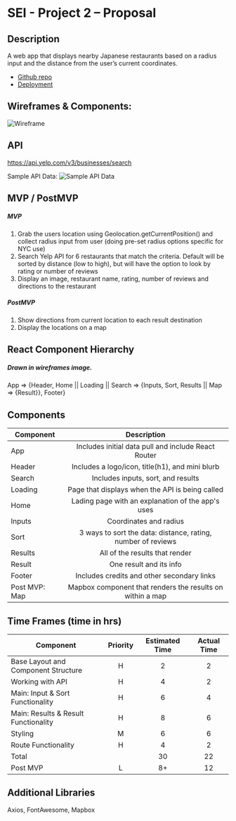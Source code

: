 # SEI - Project 2 – Proposal

## Description

A web app that displays nearby Japanese restaurants based on a radius input and the distance from the user’s current coordinates.

- [Github repo](https://github.com/jadizzedin/sei-project2)
- [Deployment](https://nearbyjapanese.surge.sh)

## Wireframes & Components:
![Wireframe](https://res.cloudinary.com/jadscloudinary/image/upload/v1566577886/sei-project2-wireframe_mxbo2f.jpg)

## API

https://api.yelp.com/v3/businesses/search

Sample API Data:
![Sample API Data](https://res.cloudinary.com/jadscloudinary/image/upload/v1566578218/sei-project2-apisnippet_jdhbyv.png)

## MVP / PostMVP

##### MVP
1.	Grab the users location using Geolocation.getCurrentPosition() and collect radius input from user (doing pre-set radius options specific for NYC use)
2. Search Yelp API for 6 restaurants that match the criteria. Default will be sorted by distance (low to high), but will have the option to look by rating or number of reviews
3.	Display an image, restaurant name, rating, number of reviews and directions to the restaurant

##### PostMVP
1. Show directions from current location to each result destination
2. Display the locations on a map


## React Component Hierarchy

##### Drawn in wireframes image.

App => {Header, Home || Loading || Search => {Inputs, Sort, Results || Map => {Result}}, Footer}

## Components

| Component | Description |
| --- | :---: |  
| App | Includes initial data pull and include React Router|
| Header | Includes a logo/icon, title(h1), and mini blurb |
| Search | Includes inputs, sort, and results |
| Loading | Page that displays when the API is being called |
| Home | Lading page with an explanation of the app's uses |
| Inputs | Coordinates and radius |
| Sort | 3 ways to sort the data: distance, rating, number of reviews |
| Results | All of the results that render |
| Result | One result and its info |
| Footer | Includes credits and other secondary links |
| Post MVP: Map |  Mapbox component that renders the results on within a map |


## Time Frames (time in hrs)

| Component | Priority | Estimated Time | Actual Time |
| --- | :---: |  :---: | :---: |
| Base Layout and Component Structure | H | 2|2|
| Working with API | H | 4  | 2|
| Main: Input & Sort Functionality | H | 6  |4 |
| Main: Results & Result Functionality | H | 8 | 6|
| Styling | M | 6  | 6|
| Route Functionality | H | 4 |2|
| Total |  |  30 |  22|
| Post MVP | L | 8+  | 12


## Additional Libraries
 Axios,
 FontAwesome,
 Mapbox
